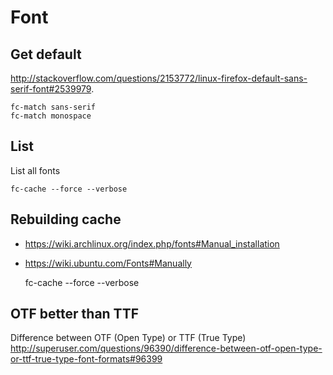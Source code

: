 Font
====

Get default
-----------

<http://stackoverflow.com/questions/2153772/linux-firefox-default-sans-serif-font#2539979>.

    fc-match sans-serif
    fc-match monospace

List
----

List all fonts

    fc-cache --force --verbose

Rebuilding cache
----------------

* <https://wiki.archlinux.org/index.php/fonts#Manual_installation>
* <https://wiki.ubuntu.com/Fonts#Manually>

    fc-cache --force --verbose

OTF better than TTF
-------------------

Difference between OTF (Open Type) or TTF (True Type)
<http://superuser.com/questions/96390/difference-between-otf-open-type-or-ttf-true-type-font-formats#96399>
